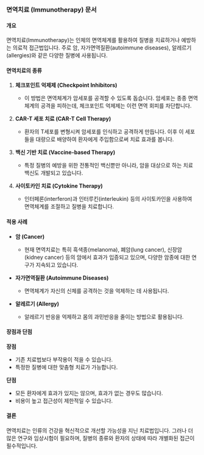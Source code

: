### 면역치료 (Immunotherapy) 문서

#### 개요
면역치료(Immunotherapy)는 인체의 면역체계를 활용하여 질병을 치료하거나 예방하는 의료적 접근법입니다. 주로 암, 자가면역질환(autoimmune diseases), 알레르기(allergies)와 같은 다양한 질병에 사용됩니다.

#### 면역치료의 종류

1. **체크포인트 억제제 (Checkpoint Inhibitors)**
   - 이 방법은 면역체계가 암세포를 공격할 수 있도록 돕습니다. 암세포는 종종 면역체계의 공격을 피하는데, 체크포인트 억제제는 이런 면역 회피를 차단합니다.

2. **CAR-T 세포 치료 (CAR-T Cell Therapy)**
   - 환자의 T세포를 변형시켜 암세포를 인식하고 공격하게 만듭니다. 이후 이 세포들을 대량으로 배양하여 환자에게 주입함으로써 치료 효과를 봅니다.

3. **백신 기반 치료 (Vaccine-based Therapy)**
   - 특정 질병의 예방을 위한 전통적인 백신뿐만 아니라, 암을 대상으로 하는 치료 백신도 개발되고 있습니다.

4. **사이토카인 치료 (Cytokine Therapy)**
   - 인터페론(interferon)과 인터루킨(interleukin) 등의 사이토카인을 사용하여 면역체계를 조절하고 질병을 치료합니다.

#### 적용 사례

- **암 (Cancer)**
  - 현재 면역치료는 특히 흑색종(melanoma), 폐암(lung cancer), 신장암(kidney cancer) 등의 암에서 효과가 입증되고 있으며, 다양한 암종에 대한 연구가 지속되고 있습니다.

- **자가면역질환 (Autoimmune Diseases)**
  - 면역체계가 자신의 신체를 공격하는 것을 억제하는 데 사용됩니다.

- **알레르기 (Allergy)**
  - 알레르기 반응을 억제하고 몸의 과민반응을 줄이는 방법으로 활용됩니다.

#### 장점과 단점

**장점**
- 기존 치료법보다 부작용이 적을 수 있습니다.
- 특정한 질병에 대한 맞춤형 치료가 가능합니다.

**단점**
- 모든 환자에게 효과가 있지는 않으며, 효과가 없는 경우도 많습니다.
- 비용이 높고 접근성이 제한적일 수 있습니다.

#### 결론
면역치료는 인류의 건강을 혁신적으로 개선할 가능성을 지닌 치료법입니다. 그러나 더 많은 연구와 임상시험이 필요하며, 질병의 종류와 환자의 상태에 따라 개별화된 접근이 필수적입니다.